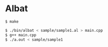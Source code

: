 # Albat
```bash
$ make

$ ./bin/albat < sample/sample1.al > main.cpp
$ g++ main.cpp
$ ./a.out < sample/sample1
```